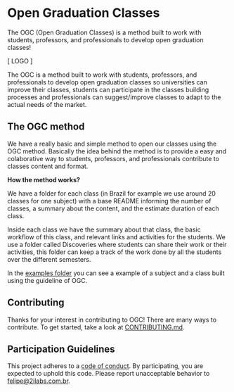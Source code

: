 # Open Graduation Classes

The OGC (Open Graduation Classes) is a method built to work with students, professors, and professionals to develop open graduation classes!

[ LOGO ]

The OGC is a method built to work with students, professors, and professionals to develop open graduation classes so universities can improve their classes, students can participate in the classes building processes and professionals can suggest/improve classes to adapt to the actual needs of the market.

## The OGC method

We have a really basic and simple method to open our classes using the OGC method. Basically the idea behind the method is to provide a easy and colaborative way to students, professors, and professionals contribute to classes content and format.

**How the method works?**

We have a folder for each class (in Brazil for example we use around 20 classes for one subject) with a base README informing the number of classes, a summary about the content, and the estimate duration of each class.

Inside each class we have the summary about that class, the basic workflow of this class, and relevant links and activities for the students. We use a folder called Discoveries where students can share their work or their activities, this folder can keep a track of the work done by all the students over the different semesters.

In the [examples folder](https://github.com/felipez3r0/openclasses/tree/master/Examples) you can see a example of a subject and a class built using the guideline of OGC.

## Contributing

Thanks for your interest in contributing to OGC! There are many ways to contribute. To get started, take a look at [CONTRIBUTING.md](CONTRIBUTING.md).

## Participation Guidelines

This project adheres to a [code of conduct](CODE_OF_CONDUCT.md). By participating, you are expected to uphold this code. Please report unacceptable behavior to felipe@2ilabs.com.br.
